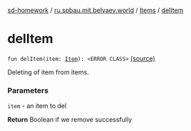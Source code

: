 [sd-homework](../../index.md) / [ru.spbau.mit.belyaev.world](../index.md) / [Items](index.md) / [delItem](.)

# delItem

`fun delItem(item: `[`Item`](../-item/index.md)`): <ERROR CLASS>` [(source)](https://github.com/StasBel/sd-homework/blob/Roguelike/src/main/kotlin/ru/spbau/mit/belyaev/world/Item.kt#L64)

Deleting of item from items.

### Parameters

`item` - an item to del

**Return**
Boolean if we remove successfully

